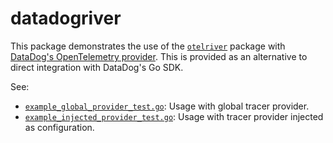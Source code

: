 # datadogriver

This package demonstrates the use of the [`otelriver`](../otelriver/) package with [DataDog's OpenTelemetry provider](https://docs.datadoghq.com/tracing/trace_collection/custom_instrumentation/go/otel/). This is provided as an alternative to direct integration with DataDog's Go SDK.

See:

* [`example_global_provider_test.go`](./example_global_provider_test.go): Usage with global tracer provider.
* [`example_injected_provider_test.go`](./example_injected_provider_test.go): Usage with tracer provider injected as configuration.

